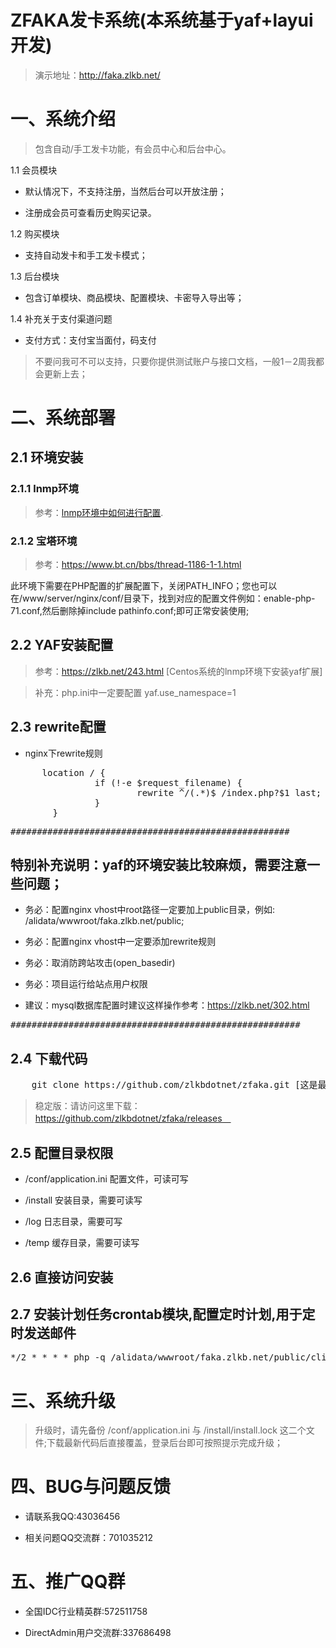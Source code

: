 # ZFAKA发卡系统(本系统基于yaf+layui开发)
>演示地址：http://faka.zlkb.net/

# 一、系统介绍
>包含自动/手工发卡功能，有会员中心和后台中心。

1.1 会员模块
* 默认情况下，不支持注册，当然后台可以开放注册；

* 注册成会员可查看历史购买记录。
	
1.2 购买模块
* 支持自动发卡和手工发卡模式；

1.3 后台模块
* 包含订单模块、商品模块、配置模块、卡密导入导出等；
	
1.4 补充关于支付渠道问题
* 支付方式：支付宝当面付，码支付

>不要问我可不可以支持，只要你提供测试账户与接口文档，一般1－2周我都会更新上去；


# 二、系统部署

## 2.1 环境安装

### 2.1.1 lnmp环境
>参考：[lnmp环境中如何进行配置](https://github.com/zlkbdotnet/zfaka/wiki/lnmp%E7%8E%AF%E5%A2%83%E4%B8%AD%E5%A6%82%E4%BD%95%E8%BF%9B%E8%A1%8C%E9%85%8D%E7%BD%AE).

### 2.1.2 宝塔环境
>参考：https://www.bt.cn/bbs/thread-1186-1-1.html 

此环境下需要在PHP配置的扩展配置下，关闭PATH_INFO；您也可以在/www/server/nginx/conf/目录下，找到对应的配置文件例如：enable-php-71.conf,然后删除掉include pathinfo.conf;即可正常安装使用;


## 2.2 YAF安装配置

>参考：https://zlkb.net/243.html [Centos系统的lnmp环境下安装yaf扩展]

>补充：php.ini中一定要配置 yaf.use_namespace=1

## 2.3 rewrite配置

* nginx下rewrite规则
<pre>      location / {
                if (!-e $request_filename) {
                        rewrite ^/(.*)$ /index.php?$1 last;
                }
        }
</pre> 

<pre>#####################################################</pre> 

## 特别补充说明：yaf的环境安装比较麻烦，需要注意一些问题；

* 务必：配置nginx vhost中root路径一定要加上public目录，例如:  /alidata/wwwroot/faka.zlkb.net/public;

* 务必：配置nginx vhost中一定要添加rewrite规则

* 务必：取消防跨站攻击(open_basedir)

* 务必：项目运行给站点用户权限

* 建议：mysql数据库配置时建议这样操作参考：https://zlkb.net/302.html

<pre>#######################################################</pre> 

## 2.4 下载代码
<pre>
	git clone https://github.com/zlkbdotnet/zfaka.git [这是最新测试版]
</pre> 

>稳定版：请访问这里下载：https://github.com/zlkbdotnet/zfaka/releases　

## 2.5 配置目录权限

* /conf/application.ini 配置文件，可读可写

* /install  安装目录，需要可读写

* /log      日志目录，需要可写

* /temp     缓存目录，需要可读写

## 2.6 直接访问安装

## 2.7 安装计划任务crontab模块,配置定时计划,用于定时发送邮件
<pre>
*/2 * * * * php -q /alidata/wwwroot/faka.zlkb.net/public/cli.php request_uri="/crontab/sendemail/index"
</pre> 	
	
# 三、系统升级
> 升级时，请先备份 /conf/application.ini 与 /install/install.lock 这二个文件;下载最新代码后直接覆盖，登录后台即可按照提示完成升级；

# 四、BUG与问题反馈
* 请联系我QQ:43036456
   
* 相关问题QQ交流群：701035212
   
# 五、推广QQ群
* 全国IDC行业精英群:572511758
   
* DirectAdmin用户交流群:337686498
   

